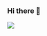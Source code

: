 ### Hi there 👋
<a href="https://github-readme-stats.vercel.app/api?username=jazzlyn&show_icons=true&theme=omni&count_private=true">
  <img align="center" src="https://github-readme-stats.vercel.app/api?username=jazzlyn&show_icons=true&theme=omni&count_private=true" />
</a>
<!--
**jazzlyn/jazzlyn** is a ✨ _special_ ✨ repository because its `README.md` (this file) appears on your GitHub profile.

Here are some ideas to get you started:

- 🔭 I’m currently working on ...
- 🌱 I’m currently learning ...
- 👯 I’m looking to collaborate on ...
- 🤔 I’m looking for help with ...
- 💬 Ask me about ...
- 📫 How to reach me: ...
- 😄 Pronouns: ...
- ⚡ Fun fact: ...
-->

[![Anurag's GitHub stats](https://github-readme-stats.vercel.app/api?username=jazzlyn&show_icons=true&theme=omni&count_private=true)](https://github.com/anuraghazra/github-readme-stats)
